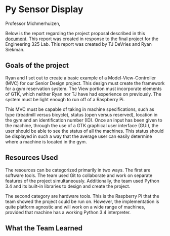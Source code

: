 # Py Sensor Display

Professor Michmerhuizen,

Below is the report regarding the project proposal described in this [document](https://github.com/tjdevries/py_sensor_display/blob/master/docs/proposal.md). This report was created in response to the final project for the Engineering 325 Lab. This report was created by TJ DeVries and Ryan Siekman.

## Goals of the project

Ryan and I set out to create a basic example of a Model-View-Controller (MVC) for our Senior Design project. This design must create the framework for a gym reservation system. The View portion must incorporate elements of GTK, which neither Ryan nor TJ have had experience on previously. The system must be light enough to run off of a Raspberry Pi. 

This MVC must be capable of taking in machine specifications, such as type (treadmill versus bicycle), status (open versus reserved), location in the gym and an identification number (ID). Once an input has been given to the machine, through the use of a GTK graphical user interface (GUI), the user should be able to see the status of all the machines. This status should be displayed in such a way that the average user can easily determine where a machine is located in the gym.

## Resources Used

The resources can be categorized primarily in two ways. The first are software tools. The team used Git to collaborate and work on separate features of the project simultaneously. Additionally, the team used Python 3.4 and its built-in libraries to design and create the project. 

The second category are hardware tools. This is the Raspberry Pi that the team showed the project could be run on. However, the implementation is quite platform agnostic and will work on a wide range of machines, provided that machine has a working Python 3.4 interpreter. 

## What the Team Learned


